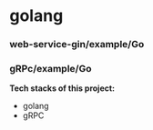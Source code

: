 # golang

### web-service-gin/example/Go
### gRPc/example/Go


**Tech stacks of this project:**


+ golang
+ gRPC



